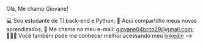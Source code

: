 Olá, Me chamo Giovane! 

💻 Sou estudante de TI back-end e Python;
🥇 Aqui compartilho meus novos aprendizados;
🔔 Me chame no meu e-mail: giovane04brito29@gmail.com;
🙋🏻‍♀️ Você também pode me conhecer melhor acessando meu [linkedin](https://www.linkedin.com/in/giovane-brito-a09222378/)
-->
